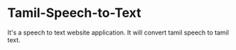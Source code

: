 # Tamil-Speech-to-Text
It's a speech to text website application. It will convert tamil speech to tamil text.
